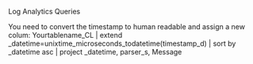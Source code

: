Log Analytics Queries

You need to convert the timestamp to human readable and assign a new colum:
Yourtablename_CL
| extend _datetime=unixtime_microseconds_todatetime(timestamp_d)
| sort by _datetime asc
| project _datetime, parser_s, Message